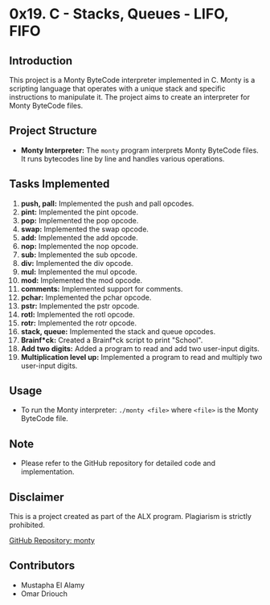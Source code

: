 # 0x19. C - Stacks, Queues - LIFO, FIFO

## Introduction
This project is a Monty ByteCode interpreter implemented in C. Monty is a scripting language that operates with a unique stack and specific instructions to manipulate it. The project aims to create an interpreter for Monty ByteCode files.

## Project Structure
- **Monty Interpreter:** The `monty` program interprets Monty ByteCode files. It runs bytecodes line by line and handles various operations.

## Tasks Implemented
1. **push, pall:** Implemented the push and pall opcodes.
2. **pint:** Implemented the pint opcode.
3. **pop:** Implemented the pop opcode.
4. **swap:** Implemented the swap opcode.
5. **add:** Implemented the add opcode.
6. **nop:** Implemented the nop opcode.
7. **sub:** Implemented the sub opcode.
8. **div:** Implemented the div opcode.
9. **mul:** Implemented the mul opcode.
10. **mod:** Implemented the mod opcode.
11. **comments:** Implemented support for comments.
12. **pchar:** Implemented the pchar opcode.
13. **pstr:** Implemented the pstr opcode.
14. **rotl:** Implemented the rotl opcode.
15. **rotr:** Implemented the rotr opcode.
16. **stack, queue:** Implemented the stack and queue opcodes.
17. **Brainf*ck:** Created a Brainf*ck script to print "School".
18. **Add two digits:** Added a program to read and add two user-input digits.
19. **Multiplication level up:** Implemented a program to read and multiply two user-input digits.

## Usage
- To run the Monty interpreter: `./monty <file>` where `<file>` is the Monty ByteCode file.

## Note
- Please refer to the GitHub repository for detailed code and implementation.

## Disclaimer
This is a project created as part of the ALX program. Plagiarism is strictly prohibited.

[GitHub Repository: monty](https://github.com/Omar-Driouch/monty)

## Contributors
- Mustapha El Alamy
- Omar Driouch

